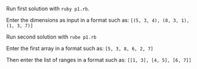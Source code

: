 Run first solution with `ruby p1.rb`.

Enter the dimensions as input in a format such as: `[(5, 3, 4), (8, 3, 1), (1, 3, 7)]`

Run second solution with `rube p1.rb`

Enter the first array in a format such as: `[5, 3, 8, 6, 2, 7]`

Then enter the list of ranges in a format such as: `[[1, 3], [4, 5], [6, 7]]`